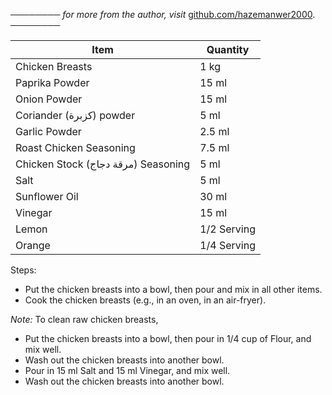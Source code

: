 ──────── *for more from the author, visit* [github.com/hazemanwer2000](https://github.com/hazemanwer2000). ────────

| Item                                | Quantity    |
| ----------------------------------- | ----------- |
| Chicken Breasts                     | 1 kg        |
| Paprika Powder                      | 15 ml       |
| Onion Powder                        | 15 ml       |
| Coriander (كزبرة) powder            | 5 ml        |
| Garlic Powder                       | 2.5 ml      |
| Roast Chicken Seasoning             | 7.5 ml      |
| Chicken Stock (مرقة دجاج) Seasoning | 5 ml        |
| Salt                                | 5 ml        |
| Sunflower Oil                       | 30 ml       |
| Vinegar                             | 15 ml       |
| Lemon                               | 1/2 Serving |
| Orange                              | 1/4 Serving |

Steps:
* Put the chicken breasts into a bowl, then pour and mix in all other items.
* Cook the chicken breasts (e.g., in an oven, in an air-fryer).

*Note:* To clean raw chicken breasts,
* Put the chicken breasts into a bowl, then pour in 1/4 cup of Flour, and mix well.
* Wash out the chicken breasts into another bowl.
* Pour in 15 ml Salt and 15 ml Vinegar, and mix well.
* Wash out the chicken breasts into another bowl.